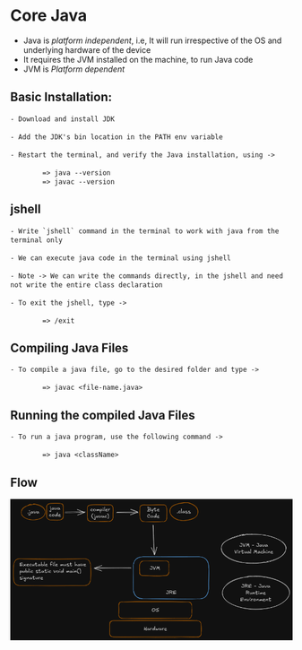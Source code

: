 # Core Java

- Java is $platform$ $independent$, i.e, It will run irrespective of the OS and underlying hardware of the device
- It requires the JVM installed on the machine, to run Java code
- JVM is $Platform$ $dependent$


## Basic Installation:
    - Download and install JDK 
    
    - Add the JDK's bin location in the PATH env variable
    
    - Restart the terminal, and verify the Java installation, using ->
        
            => java --version  
            => javac --version
        
        
## jshell

    - Write `jshell` command in the terminal to work with java from the terminal only

    - We can execute java code in the terminal using jshell

    - Note -> We can write the commands directly, in the jshell and need not write the entire class declaration

    - To exit the jshell, type ->

            => /exit    


## Compiling Java Files

    - To compile a java file, go to the desired folder and type ->

            => javac <file-name.java>

## Running the compiled Java Files

    - To run a java program, use the following command ->

            => java <className> 

## Flow
![Code Flow](java_flow.png)